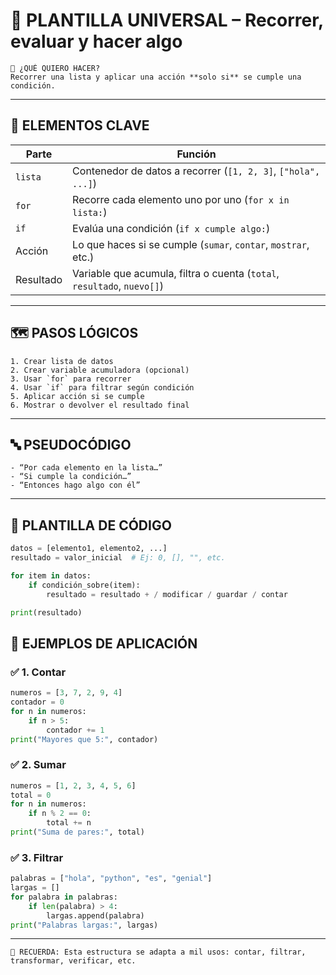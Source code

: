 # 🧠 PLANTILLA UNIVERSAL – Recorrer, evaluar y hacer algo
```
🎯 ¿QUÉ QUIERO HACER?
Recorrer una lista y aplicar una acción **solo si** se cumple una condición.
```
---

## 🧩 ELEMENTOS CLAVE

| Parte       | Función                                                                 |
|-------------|-------------------------------------------------------------------------|
| `lista`     | Contenedor de datos a recorrer (`[1, 2, 3]`, `["hola", ...]`)           |
| `for`       | Recorre cada elemento uno por uno (`for x in lista:`)                   |
| `if`        | Evalúa una condición (`if x cumple algo:`)                              |
| Acción      | Lo que haces si se cumple (`sumar`, `contar`, `mostrar`, etc.)          |
| Resultado   | Variable que acumula, filtra o cuenta (`total`, `resultado`, `nuevo[]`) |

---

## 🗺️ PASOS LÓGICOS

```
1. Crear lista de datos  
2. Crear variable acumuladora (opcional)  
3. Usar `for` para recorrer  
4. Usar `if` para filtrar según condición  
5. Aplicar acción si se cumple  
6. Mostrar o devolver el resultado final
```
---

## 🔤 PSEUDOCÓDIGO
```
- “Por cada elemento en la lista…”
- “Si cumple la condición…”
- “Entonces hago algo con él”
```
---

## 🧾 PLANTILLA DE CÓDIGO

```python
datos = [elemento1, elemento2, ...]
resultado = valor_inicial  # Ej: 0, [], "", etc.

for item in datos:
    if condición_sobre(item):
        resultado = resultado + / modificar / guardar / contar

print(resultado)
```


## 🧪 EJEMPLOS DE APLICACIÓN

### ✅ 1. Contar
```python
numeros = [3, 7, 2, 9, 4]
contador = 0
for n in numeros:
    if n > 5:
        contador += 1
print("Mayores que 5:", contador)
```
### ✅ 2. Sumar
```python
numeros = [1, 2, 3, 4, 5, 6]
total = 0
for n in numeros:
    if n % 2 == 0:
        total += n
print("Suma de pares:", total)
```
### ✅ 3. Filtrar
```python
palabras = ["hola", "python", "es", "genial"]
largas = []
for palabra in palabras:
    if len(palabra) > 4:
        largas.append(palabra)
print("Palabras largas:", largas)
```

---
```
🧠 RECUERDA: Esta estructura se adapta a mil usos: contar, filtrar, transformar, verificar, etc.
```